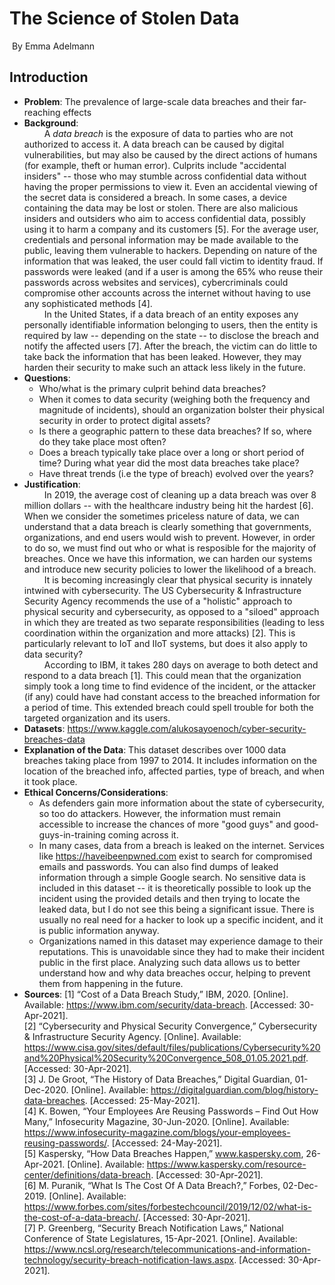 # The Science of Stolen Data
&nbsp;By Emma Adelmann<br>

## Introduction

* **Problem**: The prevalence of large-scale data breaches and their far-reaching effects
* **Background**: <br>
&emsp;&emsp;
A *data breach* is the exposure of data to parties who are not authorized to access it. A data breach can be caused by digital vulnerabilities, but may also be caused by the direct actions of humans (for example, theft or human error). Culprits include "accidental insiders" -- those who may stumble across confidential data without having the proper permissions to view it. Even an accidental viewing of the secret data is considered a breach. In some cases, a device containing the data may be lost or stolen. There are also malicious insiders and outsiders who aim to access confidential data, possibly using it to harm a company and its customers [5]. For the average user, credentials and personal information may be made available to the public, leaving them vulnerable to hackers. Depending on nature of the information that was leaked, the user could fall victim to identity fraud. If passwords were leaked (and if a user is among the 65% who reuse their passwords across websites and services), cybercriminals could compromise other accounts across the internet without having to use any sophisticated methods [4].<br>
&emsp;&emsp;
In the United States, if a data breach of an entity exposes any personally identifiable information belonging to users, then the entity is required by law -- depending on the state -- to disclose the breach and notify the affected users [7]. After the breach, the victim can do little to take back the information that has been leaked. However, they may harden their security to make such an attack less likely in the future.
* **Questions**:
    - Who/what is the primary culprit behind data breaches?
    - When it comes to data security (weighing both the frequency and magnitude of incidents), should an organization bolster their physical security in order to protect digital assets?
    - Is there a geographic pattern to these data breaches? If so, where do they take place most often?
    - Does a breach typically take place over a long or short period of time? During what year did the most data breaches take place?
    - Have threat trends (i.e the type of breach) evolved over the years?
* **Justification**: <br>
&emsp;&emsp;
In 2019, the average cost of cleaning up a data breach was over 8 million dollars -- with the healthcare industry being hit the hardest [6]. When we consider the sometimes priceless nature of data, we can understand that a data breach is clearly something that governments, organizations, and end users would wish to prevent. However, in order to do so, we must find out who or what is resposible for the majority of breaches. Once we have this information, we can harden our systems and introduce new security policies to lower the likelihood of a breach.<br>
&emsp;&emsp;
It is becoming increasingly clear that physical security is innately intwined with cybersecurity. The US Cybersecurity & Infrastructure Security Agency recommends the use of a "holistic" approach to physical security and cybersecurity, as opposed to a "siloed" approach in which they are treated as two separate responsibilities (leading to less coordination within the organization and more attacks) [2]. This is particularly relevant to IoT and IIoT systems, but does it also apply to data security?<br>
&emsp;&emsp;
According to IBM, it takes 280 days on average to both detect and respond to a data breach [1]. This could mean that the organization simply took a long time to find evidence of the incident, or the attacker (if any) could have had constant access to the breached information for a period of time. This extended breach could spell trouble for both the targeted organization and its users.
* **Datasets**: https://www.kaggle.com/alukosayoenoch/cyber-security-breaches-data
* **Explanation of the Data**: This dataset describes over 1000 data breaches taking place from 1997 to 2014. It includes information on the location of the breached info, affected parties, type of breach, and when it took place. 
* **Ethical Concerns/Considerations**:
    - As defenders gain more information about the state of cybersecurity, so too do attackers. However, the information must remain accessible to increase the chances of more "good guys" and good-guys-in-training coming across it.
    - In many cases, data from a breach is leaked on the internet. Services like https://haveibeenpwned.com exist to search for compromised emails and passwords. You can also find dumps of leaked information through a simple Google search. No sensitive data is included in this dataset -- it is theoretically possible to look up the incident using the provided details and then trying to locate the leaked data, but I do not see this being a significant issue. There is usually no real need for a hacker to look up a specific incident, and it is public information anyway.
    - Organizations named in this dataset may experience damage to their reputations. This is unavoidable since they had to make their incident public in the first place. Analyzing such data allows us to better understand how and why data breaches occur, helping to prevent them from happening in the future.
* **Sources**:
[1] “Cost of a Data Breach Study,” IBM, 2020. [Online]. Available: https://www.ibm.com/security/data-breach. [Accessed: 30-Apr-2021]. <br>
[2] “Cybersecurity and Physical Security Convergence,” Cybersecurity & Infrastructure Security Agency. [Online]. Available: https://www.cisa.gov/sites/default/files/publications/Cybersecurity%20and%20Physical%20Security%20Convergence_508_01.05.2021.pdf. [Accessed: 30-Apr-2021]. <br>
[3] J. De Groot, “The History of Data Breaches,” Digital Guardian, 01-Dec-2020. [Online]. Available: https://digitalguardian.com/blog/history-data-breaches. [Accessed: 25-May-2021].<br>
[4] K. Bowen, “Your Employees Are Reusing Passwords – Find Out How Many,” Infosecurity Magazine, 30-Jun-2020. [Online]. Available: https://www.infosecurity-magazine.com/blogs/your-employees-reusing-passwords/. [Accessed: 24-May-2021].<br>
[5] Kaspersky, “How Data Breaches Happen,” www.kaspersky.com, 26-Apr-2021. [Online]. Available: https://www.kaspersky.com/resource-center/definitions/data-breach. [Accessed: 30-Apr-2021]. <br>
[6] M. Puranik, “What Is The Cost Of A Data Breach?,” Forbes, 02-Dec-2019. [Online]. Available: https://www.forbes.com/sites/forbestechcouncil/2019/12/02/what-is-the-cost-of-a-data-breach/. [Accessed: 30-Apr-2021]. <br>
[7] P. Greenberg, “Security Breach Notification Laws,” National Conference of State Legislatures, 15-Apr-2021. [Online]. Available: https://www.ncsl.org/research/telecommunications-and-information-technology/security-breach-notification-laws.aspx. [Accessed: 30-Apr-2021]. <br>